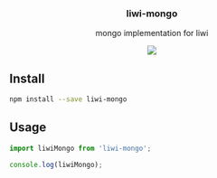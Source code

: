 <h3 align="center">
  liwi-mongo
</h3>

<p align="center">
  mongo implementation for liwi
</p>

<p align="center">
  <a href="https://npmjs.org/package/liwi-mongo"><img src="https://img.shields.io/npm/v/liwi-mongo.svg?style=flat-square"></a>
</p>

## Install

```bash
npm install --save liwi-mongo
```

## Usage

```js
import liwiMongo from 'liwi-mongo';

console.log(liwiMongo);
```
